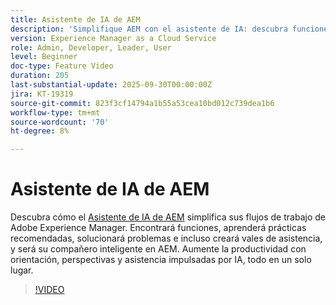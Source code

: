 ```yaml
---
title: Asistente de IA de AEM
description: 'Simplifique AEM con el asistente de IA: descubra funciones, prácticas recomendadas y solucione problemas a la vez que aumenta la productividad con la compatibilidad con tecnología de IA.'
version: Experience Manager as a Cloud Service
role: Admin, Developer, Leader, User
level: Beginner
doc-type: Feature Video
duration: 205
last-substantial-update: 2025-09-30T00:00:00Z
jira: KT-19319
source-git-commit: 823f3cf14794a1b55a53cea10bd012c739dea1b6
workflow-type: tm+mt
source-wordcount: '70'
ht-degree: 8%

---
```



# Asistente de IA de AEM

Descubra cómo el [Asistente de IA de AEM](https://experienceleague.adobe.com/en/docs/experience-manager-cloud-service/content/ai-in-aem/ai-assistant/ai-assistant-in-aem#) simplifica sus flujos de trabajo de Adobe Experience Manager. Encontrará funciones, aprenderá prácticas recomendadas, solucionará problemas e incluso creará vales de asistencia, y será su compañero inteligente en AEM. Aumente la productividad con orientación, perspectivas y asistencia impulsadas por IA, todo en un solo lugar.

>[!VIDEO](https://video.tv.adobe.com/v/3475357/?learn=on&enablevpops)
